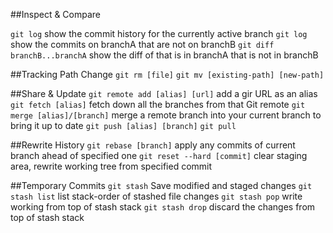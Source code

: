 ##Inspect & Compare

`git log` show the commit history for the currently active branch
`git log` show the commits on branchA that are not on branchB
`git diff branchB...branchA` show the diff of that is in branchA that is not in branchB


##Tracking Path Change
`git rm [file]`
`git mv [existing-path] [new-path]`


##Share & Update
`git remote add [alias] [url]` add a gir URL as an alias
`git fetch [alias]` fetch down all the branches from that Git remote
`git merge [alias]/[branch]` merge a remote branch into your current branch to bring it up to date
`git push [alias] [branch]`
`git pull`

##Rewrite History
`git rebase [branch]` apply any commits of current branch ahead of specified one
`git reset --hard [commit]` clear staging area, rewrite working tree from specified commit

##Temporary Commits
`git stash` Save modified and staged changes
`git stash list` list stack-order of stashed file changes
`git stash pop` write working from top of stash stack
`git stash drop` discard the changes from top of stash stack


